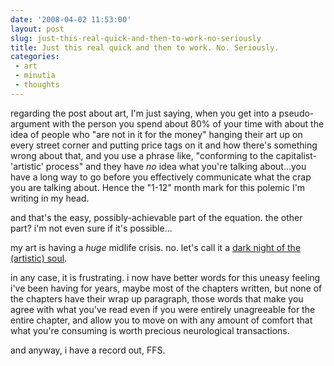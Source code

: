 ```yaml
---
date: '2008-04-02 11:53:00'
layout: post
slug: just-this-real-quick-and-then-to-work-no-seriously
title: Just this real quick and then to work. No. Seriously.
categories:
 - art
 - minutia
 - thoughts
---
```


regarding the post about art, I'm just saying, when you get into a pseudo-argument with the person you spend about 80% of your time with about the idea of people who "are not in it for the money" hanging their art up on every street corner and putting price tags on it and how there's something wrong about that, and you use a phrase like, "conforming to the capitalist-'artistic' process" and they have _no_ idea what you're talking about...you have a long way to go before you effectively communicate what the crap you are talking about. Hence the "1-12" month mark for this polemic I'm writing in my head.

and that's the easy, possibly-achievable part of the equation. the other part? i'm not even sure if it's possible...

my art is having a _huge_ midlife crisis. no. let's call it a [dark night of the (artistic) soul][4].

in any case, it is frustrating. i now have better words for this uneasy feeling i've been having for years, maybe most of the chapters written, but none of the chapters have their wrap up paragraph, those words that make you agree with what you've read even if you were entirely unagreeable for the entire chapter, and allow you to move on with any amount of comfort that what you're consuming is worth precious neurological transactions.

and anyway, i have a record out, FFS.

   [4]: http://en.wikipedia.org/wiki/Dark_Night_of_the_Soul

